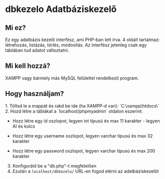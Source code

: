
<h1>dbkezelo Adatbáziskezelő</h1>
<h2>Mi ez?</h2>
Ez egy adatbázis kezelő interfész, ami PHP-ban lett írva. 4 oldalt tartalmaz: létrehozás, listázás, törlés, módosítás. Az interfész jelenleg csak egy táblában tud adatot változtatni.
<h2>Mi kell hozzá?</h2>
XAMPP vagy bármely más MySQL felülettel rendelkező program.
<h2>Hogy használjam?</h2>
1. Töltsd le a mappát és rakd be ide (ha XAMPP-d van): `C:\xampp\htdocs\`
2. Hozd létre a táblákat a `localhost/phpmyadmin` oldalon eszerint:

 * Hozz létre egy id oszlopot, legyen int típusú és max 11 karakter - legyen AI és kulcs
 
 * Hozz létre egy username oszlopot, legyen varchar típusú és max 32 karakter
 
 * Hozz létre egy password oszlopot, legyen varchar típusú és max 200 karakter
 
3. Konfiguráld be a "db.php"-t megfelelően
4. Ezután a `localhost/dbkezelo/` URL-en fogod elérni az adatbáziskezelőt

